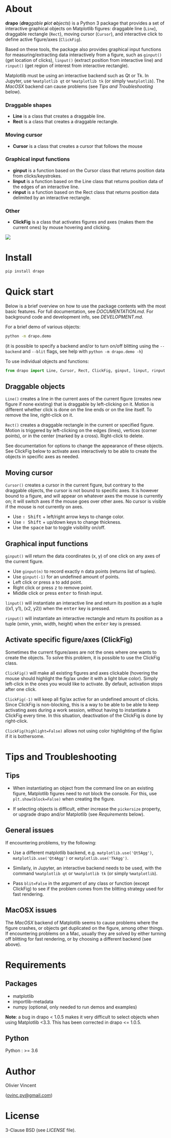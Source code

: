 # About

**drapo** (_**dra**ggable **p**lot **o**bjects_) is a Python 3 package that provides a set of interactive graphical objects on Matplotlib figures: draggable line (`Line`), draggable rectangle (`Rect`), moving cursor (`Cursor`), and interactive click to define active figure/axes (`ClickFig`).

Based on these tools, the package also provides graphical input functions for measuring/extracting data interactively from a figure, such as `ginput()` (get location of clicks), `linput()` (extract position from interactive line) and `rinput()` (get region of interest from interactive rectangle).

Matplotlib must be using an interactive backend such as Qt or Tk. In Jupyter, use `%matplotlib qt` or `%matplotlib tk` (or simply `%matplotlib`). The *MacOSX* backend can cause problems (see *Tips and Troubleshooting* below).

### Draggable shapes
- **Line** is a class that creates a draggable line.
- **Rect** is a class that creates a draggable rectangle.

### Moving cursor
- **Cursor** is a class that creates a cursor that follows the mouse

### Graphical input functions
- **ginput** is a function based on the Cursor class that returns position data from clicks/keystrokes.
- **linput** is a function based on the Line class that returns position data of the edges of an interactive line.
- **rinput** is a function based on the Rect class that returns position data delimited by an interactive rectangle.

### Other
- **ClickFig** is a class that activates figures and axes (makes them the current ones) by mouse hovering and clicking.


![](https://raw.githubusercontent.com/ovinc/drapo/master/media/demo.gif)



# Install

```bash
pip install drapo
```


# Quick start

Below is a brief overview on how to use the package contents with the most basic features. For full documentation, see *DOCUMENTATION.md*. For background code and development info, see *DEVELOPMENT.md*.

For a brief demo of various objects:
```bash
python -m drapo.demo
```
(it is possible to specify a backend and/or to turn on/off blitting using the `--backend` and `--blit` flags, see help with `python -m drapo.demo -h`)

To use individual objects and functions:

```python
from drapo import Line, Cursor, Rect, ClickFig, ginput, linput, rinput
```

## Draggable objects

`Line()` creates a line in the current axes of the current figure (creates new figure if none existing) that is draggable by left-clicking on it. Motion is different whether click is done on the line ends or on the line itself. To remove the line, right-click on it.

`Rect()` creates a draggable rectangle in the current or specified figure. Motion is triggered by left-clicking on the edges (lines), vertices (corner points), or in the center (marked by a cross). Right-click to delete.

See documentation for options to change the appearance of these objects.
See ClickFig below to activate axes interactively to be able to create the objects in specific axes as needed.

## Moving cursor

`Cursor()` creates a cursor in the current figure, but contrary to the draggable objects, the cursor is not bound to specific axes. It is however bound to a figure, and will appear on whatever axes the mouse is currently on; it will switch axes if the mouse goes over other axes. No cursor is visible if the mouse is not currently on axes.
- Use <kbd>⇧ Shift</kbd> + left/right arrow keys to change color.
- Use <kbd>⇧ Shift</kbd> + up/down keys to change thickness.
- Use the <kbd>space</kbd> bar to toggle visibility on/off.

## Graphical input functions

`ginput()` will return the data coordinates (x, y) of one click on any axes of the current figure.
- Use `ginput(n)` to record exactly n data points (returns list of tuples).
- Use `ginput(-1)` for an undefined amount of points.
- Left click or press <kbd>a</kbd> to add point.
- Right click or press <kbd>z</kbd> to remove point.
- Middle click or press <kbd>enter</kbd> to finish input.

`linput()` will instantiate an interactive line and return its position as a tuple ((x1, y1), (x2, y2)) when the <kbd>enter</kbd> key is pressed.

`rinput()` will instantiate an interactive rectangle and return its position as a tuple (xmin, ymin, width, height) when the <kbd>enter</kbd> key is pressed.

## Activate specific figure/axes (ClickFig)

Sometimes the current figure/axes are not the ones where one wants to create the objects. To solve this problem, it is possible to use the ClickFig class.

`ClickFig()` will make all existing figures and axes clickable (hovering the mouse should highlight the fig/ax under it with a light blue color). Simply left-click in the ones you would like to activate. By default, activation stops after one click.

`ClickFig(-1)` will keep all fig/ax active for an undefined amount of clicks. Since ClickFig is non-blocking, this is a way to be able to be able to keep activating axes during a work session, without having to instantiate a ClickFig every time. In this situation, deactivation of the ClickFig is done by right-click.

`ClickFig(highlight=False)` allows not using color highlighting of the fig/ax if it is bothersome.


# Tips and Troubleshooting

## Tips

- When instantiating an object from the command line on an existing figure, Matplotlib figures need to not block the console. For this, use `plt.show(block=False)` when creating the figure.

- If selecting objects is difficult, either increase the `pickersize` property, or upgrade drapo and/or Matplotlib (see *Requirements* below).

## General issues

If encountering problems, try the following:

- Use a different matplotlib backend, e.g. `matplotlib.use('Qt5Agg')`, `matplotlib.use('Qt4Agg')` or `matplotlib.use('TkAgg')`.

- Similarly, in Jupyter, an interactive backend needs to be used, with the command `%matplotlib qt` or `%matplotlib tk` (or simply `%matplotlib`).

- Pass `blit=False` in the argument of any class or function (except ClickFig) to see if the problem comes from the blitting strategy used for fast rendering.

## MacOSX issues

The *MacOSX* backend of Matplotlib seems to cause problems where the figure crashes, or objects get duplicated on the figure, among other things. If encountering problems on a Mac, usually they are solved by either turning off blitting for fast rendering, or by choosing a different backend (see above).

# Requirements

## Packages

- matplotlib
- importlib-metadata
- numpy (optional, only needed to run demos and examples)

**Note**: a bug in drapo < 1.0.5 makes it very difficult to select objects when using Matplotlib <3.3. This has been corrected in drapo <= 1.0.5.

## Python

Python : >= 3.6

# Author

Olivier Vincent

(ovinc.py@gmail.com)

# License

3-Clause BSD (see *LICENSE* file).
